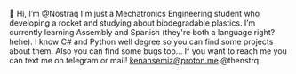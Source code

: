 👋 Hi, I’m @Nostraq
I'm just a Mechatronics Engineering student who developing a rocket and studying about biodegradable plastics.
I’m currently learning Assembly and Spanish (they're both a language right? hehe). I know C# and Python well degree so you can find some projects about them. Also you can find some bugs too...
If you want to reach me you can text me on telegram or mail! 
kenansemiz@proton.me
@thenstrq

<!---
Nostraq/Nostraq is a ✨ special ✨ repository because its `README.md` (this file) appears on your GitHub profile.
You can click the Preview link to take a look at your changes.
--->
